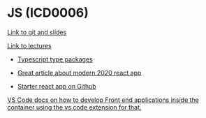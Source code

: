 # JS (ICD0006)

[Link to git and slides](https://git.akaver.com/icd0006-2019s/course-materials)

[Link to lectures](https://echo360.org.uk/lesson/G_6e9cb902-daba-4f65-9db3-5a6d774e2b42_02eceb3d-902c-41fb-9015-5c6b2427ecbd_2020-03-13T12:00:00.000_2020-03-13T15:00:00.000/classroom#sortDirection=desc)


- [Typescript type packages](https://microsoft.github.io/TypeSearch/)

- [Great article about modern 2020 react app](https://medium.com/@sidetrade_labs/modern-2020-react-stack-or-how-we-switched-away-from-angular-a9efb65d51e5)
- [Starter react app on Github](https://github.com/sidetrade-labs/react-redux-typescript/blob/master/src/config/axios.ts)

[VS Code docs on how to develop Front end applications inside the container using the
vs code extension for that.](https://code.visualstudio.com/docs/remote/containers)

